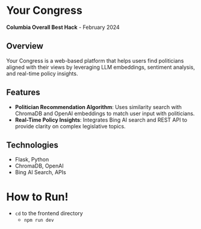 # Your Congress

**Columbia Overall Best Hack** - February 2024  

## Overview
Your Congress is a web-based platform that helps users find politicians aligned with their views by leveraging LLM embeddings, sentiment analysis, and real-time policy insights.

## Features
- **Politician Recommendation Algorithm**: Uses similarity search with ChromaDB and OpenAI embeddings to match user input with politicians.
- **Real-Time Policy Insights**: Integrates Bing AI search and REST API to provide clarity on complex legislative topics.
  
## Technologies
- Flask, Python
- ChromaDB, OpenAI
- Bing AI Search, APIs

# How to Run!
- `cd` to the frontend directory
  - `npm run dev`  
